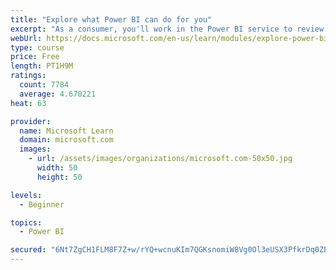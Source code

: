 ```yaml
---
title: "Explore what Power BI can do for you"
excerpt: "As a consumer, you'll work in the Power BI service to review and interact with content that has been shared with you. This module provides the foundational information that you need to work effectively in the Power BI service."
webUrl: https://docs.microsoft.com/en-us/learn/modules/explore-power-bi-service/
type: course
price: Free
length: PT1H9M
ratings:
  count: 7784
  average: 4.670221
heat: 63

provider:
  name: Microsoft Learn
  domain: microsoft.com
  images:
    - url: /assets/images/organizations/microsoft.com-50x50.jpg
      width: 50
      height: 50

levels:
  - Beginner

topics:
  - Power BI

secured: "6Nt7ZgCH1FLM8F7Z+w/rYQ+wcnuKIm7QGKsnomiW8Vg0Ol3eUSX3PfkrDq0ZEPStMwkhM0SjwlvejjRxHMmh0fjDiUFWqEwyhXKmrM3FLnhHvAkbhlmiUA5/c3fYPgD79D64mca6ZM9OEx1Hwo3009CQdYJKcmMBUsqkb4WCqKS5FqE8A8Z/Pd6zYJ6dcgoSkoPTMk3WzL334K/PwcPX4EZLTfkDLBY3pjWdvgPpJC8/SEpOVdDPUd+ogsqmzs2XrjbIkCTRu32gSDNdI0MH22dmEozvLRTs2dTc4WGTj3qtmu/I17rjMjJUuZDscZ8Vu1g2VAkxR8crl9gnl++GEQMSOyZDjYOu3nJpcu2tUdDDDjYM6+sbqZwnlOLz/KdWsYRpDDqr0+RgG1ziS95Cpw5vf5oeaHGx1fH2RF1MCFY=;SDs9QdNcGMLsrrhv+qn/IA=="
---
```


